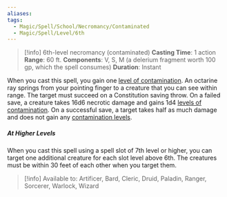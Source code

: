 ```yaml
---
aliases: 
tags:
  - Magic/Spell/School/Necromancy/Contaminated
  - Magic/Spell/Level/6th
---
```

>[!info]
>6th-level necromancy (contaminated)
>**Casting Time**: 1 action
>**Range**: 60 ft.
>**Components**: V, S, M (a delerium fragment worth 100 gp, which the spell consumes)
>**Duration**: Instant

When you cast this spell, you gain one [level of contamination](https://5e.tools/adventure.html#DoDk,12). An octarine ray springs from your pointing finger to a creature that you can see within range. The target must succeed on a Constitution saving throw. On a failed save, a creature takes 16d6 necrotic damage and gains 1d4 [levels of contamination](https://5e.tools/adventure.html#DoDk,12). On a successful save, a target takes half as much damage and does not gain any [contamination levels](https://5e.tools/adventure.html#DoDk,12).
##### At Higher Levels
When you cast this spell using a spell slot of 7th level or higher, you can target one additional creature for each slot level above 6th. The creatures must be within 30 feet of each other when you target them.

>[!info] Available to:
>Artificer, Bard, Cleric, Druid, Paladin, Ranger, Sorcerer, Warlock, Wizard